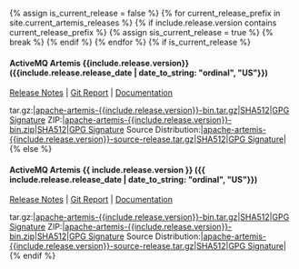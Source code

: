 {% assign is_current_release = false %}
{% for current_release_prefix in site.current_artemis_releases %}
    {% if include.release.version contains current_release_prefix %}
        {% assign sis_current_release = true %}
        {% break %}
    {% endif %}
{% endfor %}
{% if is_current_release %}
#### ActiveMQ Artemis {{include.release.version}}  ({{include.release.release_date | date_to_string: "ordinal", "US"}})
[Release Notes](release-notes-{{include.release.version}}) | [Git Report](commit-report-{{include.release.version}}) | [Documentation](../documentation/latest)

tar.gz:|[apache-artemis-{{include.release.version}}-bin.tar.gz](https://www.apache.org/dyn/closer.cgi?filename=activemq/activemq-artemis/{{include.release.version}}/apache-artemis-{{include.release.version}}-bin.tar.gz&action=download)|[SHA512](https://downloads.apache.org/activemq/activemq-artemis/{{include.release.version}}/apache-artemis-{{include.release.version}}-bin.tar.gz.sha512)|[GPG Signature](https://downloads.apache.org/activemq/activemq-artemis/{{include.release.version}}/apache-artemis-{{include.release.version}}-bin.tar.gz.asc)
ZIP:|[apache-artemis-{{include.release.version}}-bin.zip](https://www.apache.org/dyn/closer.cgi?filename=activemq/activemq-artemis/{{include.release.version}}/apache-artemis-{{include.release.version}}-bin.zip&action=download)|[SHA512](https://downloads.apache.org/activemq/activemq-artemis/{{include.release.version}}/apache-artemis-{{include.release.version}}-bin.zip.sha512)|[GPG Signature](https://downloads.apache.org/activemq/activemq-artemis/{{include.release.version}}/apache-artemis-{{include.release.version}}-bin.zip.asc)
Source Distribution:|[apache-artemis-{{include.release.version}}-source-release.tar.gz](https://www.apache.org/dyn/closer.cgi?filename=activemq/activemq-artemis/{{include.release.version}}/apache-artemis-{{include.release.version}}-source-release.tar.gz&action=download)|[SHA512](https://downloads.apache.org/activemq/activemq-artemis/{{include.release.version}}/apache-artemis-{{include.release.version}}-source-release.tar.gz.sha512)|[GPG Signature](https://downloads.apache.org/activemq/activemq-artemis/{{include.release.version}}/apache-artemis-{{include.release.version}}-source-release.tar.gz.asc)|
{% else %}
#### ActiveMQ Artemis {{ include.release.version }}  ({{ include.release.release_date | date_to_string: "ordinal", "US"}})
[Release Notes](release-notes-{{include.release.version}}) | [Git Report](commit-report-{{include.release.version}}) | [Documentation](../documentation/{{include.release.docs_version}})

tar.gz:|[apache-artemis-{{include.release.version}}-bin.tar.gz](https://archive.apache.org/dist/activemq/activemq-artemis/{{include.release.version}}/apache-artemis-{{include.release.version}}-bin.tar.gz)|[SHA512](https://archive.apache.org/dist/activemq/activemq-artemis/{{include.release.version}}/apache-artemis-{{include.release.version}}-bin.tar.gz.sha512)|[GPG Signature](https://archive.apache.org/dist/activemq/activemq-artemis/{{include.release.version}}/apache-artemis-{{include.release.version}}-bin.tar.gz.asc)
ZIP:|[apache-artemis-{{include.release.version}}-bin.zip](https://archive.apache.org/dist/activemq/activemq-artemis/{{include.release.version}}/apache-artemis-{{include.release.version}}-bin.zip)|[SHA512](https://archive.apache.org/dist/activemq/activemq-artemis/{{include.release.version}}/apache-artemis-{{include.release.version}}-bin.zip.sha512)|[GPG Signature](https://archive.apache.org/dist/activemq/activemq-artemis/{{include.release.version}}/apache-artemis-{{include.release.version}}-bin.zip.asc)
Source Distribution:|[apache-artemis-{{include.release.version}}-source-release.tar.gz](https://archive.apache.org/dist/activemq/activemq-artemis/{{include.release.version}}/apache-artemis-{{include.release.version}}-source-release.tar.gz)|[SHA512](https://archive.apache.org/dist/activemq/activemq-artemis/{{include.release.version}}/apache-artemis-{{include.release.version}}-source-release.tar.gz.sha512)|[GPG Signature](https://archive.apache.org/dist/activemq/activemq-artemis/{{include.release.version}}/apache-artemis-{{include.release.version}}-source-release.tar.gz.asc)|
{% endif %}